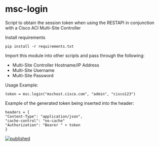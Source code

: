 # msc-login
Script to obtain the session token when using the RESTAPI in conjunction with a Cisco ACI Multi-Site Controller


Install requirements

```
pip install -r requirements.txt
```

Import this module into other scripts and pass through the following:

* Multi-Site Controller Hostname/IP Address
* Multi-Site Username
* Multi-Site Password

Usage Example:

```
token = msc.login("mschost.cisco.com", "admin", "cisco123")
```

Example of the generated token being inserted into the header:

```
headers = {
"Content-Type": "application/json",
"cache-control": "no-cache"
"Authorization": "Bearer " + token
}
```

[![published](https://static.production.devnetcloud.com/codeexchange/assets/images/devnet-published.svg)](https://developer.cisco.com/codeexchange/github/repo/NetworkChris/msc-login)
